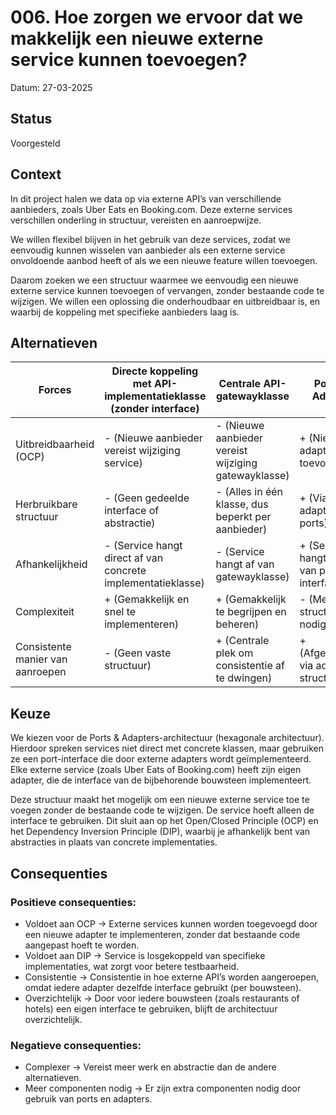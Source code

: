 # 006. Hoe zorgen we ervoor dat we makkelijk een nieuwe externe service kunnen toevoegen?
Datum: 27-03-2025

## Status
Voorgesteld

## Context
In dit project halen we data op via externe API’s van verschillende aanbieders, zoals Uber Eats en Booking.com. Deze externe services verschillen onderling in structuur, vereisten en aanroepwijze.

We willen flexibel blijven in het gebruik van deze services, zodat we eenvoudig kunnen wisselen van aanbieder als een externe service onvoldoende aanbod heeft of als we een nieuwe feature willen toevoegen.

Daarom zoeken we een structuur waarmee we eenvoudig een nieuwe externe service kunnen toevoegen of vervangen, zonder bestaande code te wijzigen. We willen een oplossing die onderhoudbaar en uitbreidbaar is, en waarbij de koppeling met specifieke aanbieders laag is.

## Alternatieven
| Forces | Directe koppeling met API-implementatieklasse (zonder interface) | Centrale API-gatewayklasse | Ports en Adapters |
|------------------------------|----------------|-----|--|
| Uitbreidbaarheid (OCP) | - (Nieuwe aanbieder vereist wijziging service) | - (Nieuwe aanbieder vereist wijziging gatewayklasse) | + (Nieuwe adapter toevoegen) |
| Herbruikbare structuur | - (Geen gedeelde interface of abstractie) | - (Alles in één klasse, dus beperkt per aanbieder) | + (Via adapters en ports) |
| Afhankelijkheid | - (Service hangt direct af van concrete implementatieklasse)| - (Service hangt af van gatewayklasse) | + (Service hangt alleen af van port-interface) |
| Complexiteit | + (Gemakkelijk en snel te implementeren) | + (Gemakkelijk te begrijpen en beheren) | - (Meer structuur nodig) |
| Consistente manier van aanroepen | - (Geen vaste structuur) | + (Centrale plek om consistentie af te dwingen) | + (Afgedwongen via adapter-structuur) |

## Keuze
We kiezen voor de Ports & Adapters-architectuur (hexagonale architectuur). Hierdoor spreken services niet direct met concrete klassen, maar gebruiken ze een port-interface die door externe adapters wordt geïmplementeerd. Elke externe service (zoals Uber Eats of Booking.com) heeft zijn eigen adapter, die de interface van de bijbehorende bouwsteen implementeert.

Deze structuur maakt het mogelijk om een nieuwe externe service toe te voegen zonder de bestaande code te wijzigen. De service hoeft alleen de interface te gebruiken. Dit sluit aan op het Open/Closed Principle (OCP) en het Dependency Inversion Principle (DIP), waarbij je afhankelijk bent van abstracties in plaats van concrete implementaties.

## Consequenties
### Positieve consequenties:
+ Voldoet aan OCP -> Externe services kunnen worden toegevoegd door een nieuwe adapter te implementeren, zonder dat bestaande code aangepast hoeft te worden.
+ Voldoet aan DIP -> Service is losgekoppeld van specifieke implementaties, wat zorgt voor betere testbaarheid.
+ Consistentie -> Consistentie in hoe externe API’s worden aangeroepen, omdat iedere adapter dezelfde interface gebruikt (per bouwsteen).
+ Overzichtelijk -> Door voor iedere bouwsteen (zoals restaurants of hotels) een eigen interface te gebruiken, blijft de architectuur overzichtelijk.
### Negatieve consequenties:
- Complexer -> Vereist meer werk en abstractie dan de andere alternatieven.
- Meer componenten nodig -> Er zijn extra componenten nodig door gebruik van ports en adapters.

